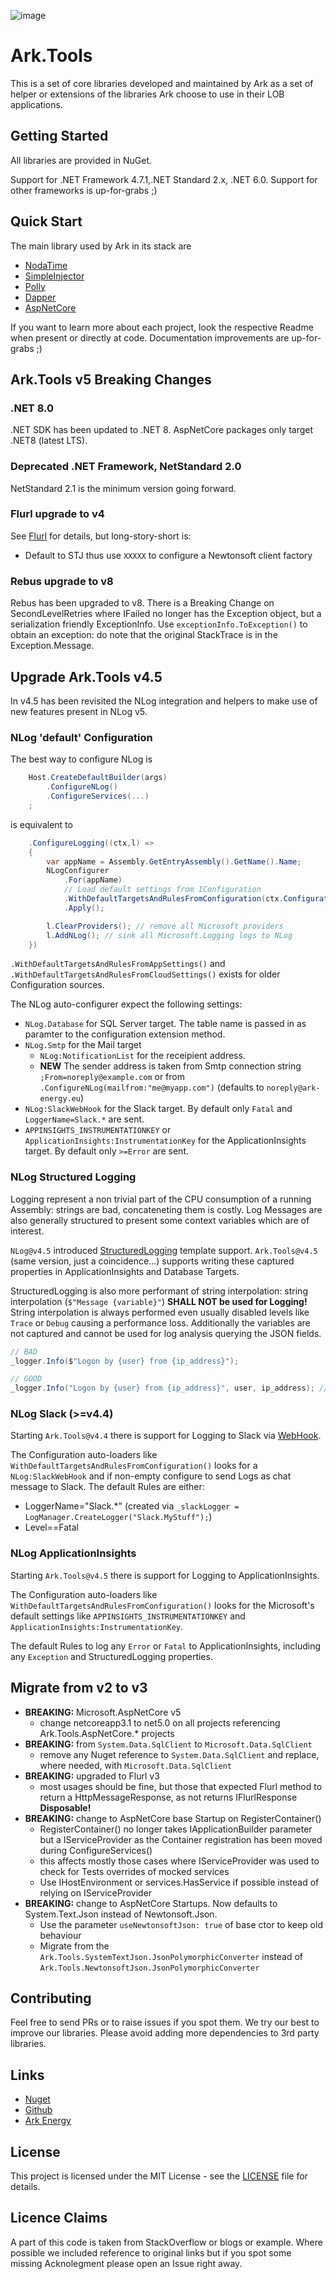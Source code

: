 ![image](http://www.ark-energy.eu/wp-content/uploads/ark-dark.png)
# Ark.Tools
This is a set of core libraries developed and maintained by Ark as a set of helper or extensions of the libraries Ark choose to use in their LOB applications.

## Getting Started
All libraries are provided in NuGet.

Support for .NET Framework 4.7.1,.NET Standard 2.x, .NET 6.0. 
Support for other frameworks is up-for-grabs ;)

## Quick Start
The main library used by Ark in its stack are

* [NodaTime](https://nodatime.org/)
* [SimpleInjector](https://simpleinjector.org/)
* [Polly](http://www.thepollyproject.org/)
* [Dapper](http://dapper-tutorial.net/)
* [AspNetCore](https://docs.microsoft.com/en-us/aspnet/core/)

If you want to learn more about each project, look the respective Readme when present or directly at code.
Documentation improvements are up-for-grabs ;)

## Ark.Tools v5 Breaking Changes

### .NET 8.0

.NET SDK has been updated to .NET 8. AspNetCore packages only target .NET8 (latest LTS).

### Deprecated .NET Framework, NetStandard 2.0

NetStandard 2.1 is the minimum version going forward.

### Flurl upgrade to v4

See [Flurl](https://flurl.dev/docs/upgrade/) for details, but long-story-short is:
- Default to STJ thus use `XXXXX` to configure a Newtonsoft client factory

### Rebus upgrade to v8

Rebus has been upgraded to v8. There is a Breaking Change on SecondLevelRetries where IFailed<T> no longer has the Exception object, but a serialization friendly ExceptionInfo.
Use `exceptionInfo.ToException()` to obtain an exception: do note that the original StackTrace is in the Exception.Message.



## Upgrade Ark.Tools v4.5

In v4.5 has been revisited the NLog integration and helpers to make use of new features present in NLog v5.

### NLog 'default' Configuration

The best way to configure NLog is

```cs
    Host.CreateDefaultBuilder(args)
        .ConfigureNLog()
        .ConfigureServices(...)
    ;
```

is equivalent to

```cs
    .ConfigureLogging((ctx,l) =>
    {
        var appName = Assembly.GetEntryAssembly().GetName().Name;
        NLogConfigurer
            .For(appName)
            // Load default settings from IConfiguration
            .WithDefaultTargetsAndRulesFromConfiguration(ctx.Configuration)
            .Apply();

        l.ClearProviders(); // remove all Microsoft providers
        l.AddNLog(); // sink all Microsoft.Logging logs to NLog
    })
```

`.WithDefaultTargetsAndRulesFromAppSettings()` and `.WithDefaultTargetsAndRulesFromCloudSettings()` exists for older Configuration sources.

The NLog auto-configurer expect the following settings:
- `NLog.Database` for SQL Server target. The table name is passed in as paramter to the configuration extension method.
- `NLog.Smtp` for the Mail target
   - `NLog:NotificationList` for the receipient address. 
   - **NEW** The sender address is taken from Smtp connection string `;From=noreply@example.com` or from `.ConfigureNLog(mailfrom:"me@myapp.com")` (defaults to `noreply@ark-energy.eu`)
- `NLog:SlackWebHook` for the Slack target. By default only `Fatal` and `LoggerName=Slack.*` are sent.
- `APPINSIGHTS_INSTRUMENTATIONKEY` or `ApplicationInsights:InstrumentationKey` for the ApplicationInsights target. By default only `>=Error` are sent.

### NLog Structured Logging

Logging represent a non trivial part of the CPU consumption of a running Assembly: strings are bad, concateneting them is costly.
Log Messages are also generally structured to present some context variables which are of interest.

`NLog@v4.5` introduced [StructuredLogging](https://github.com/NLog/NLog/wiki/How-to-use-structured-logging) template support.
`Ark.Tools@v4.5` (same version, just a coincidence...) supports writing these captured properties in ApplicationInsights and Database Targets.

StructuredLogging is also more performant of string interpolation: string interpolation (`$"Message {variable}"`) **SHALL NOT be used for Logging!**
String interpolation is always performed even usually disabled levels like `Trace` or `Debug` causing a performance loss. 
Additionally the variables are not captured and cannot be used for log analysis querying the JSON fields.

```cs
// BAD
_logger.Info($"Logon by {user} from {ip_address}");

// GOOD
_logger.Info("Logon by {user} from {ip_address}", user, ip_address); // ordered by position
```

### NLog Slack (>=v4.4)

Starting `Ark.Tools@v4.4` there is support for Logging to Slack via [WebHook](https://api.slack.com/messaging/webhooks).

The Configuration auto-loaders like `WithDefaultTargetsAndRulesFromConfiguration()` looks for a `NLog:SlackWebHook` and if non-empty configure to send Logs as chat message to Slack.
The default Rules are either:
- LoggerName="Slack.*" (created via `_slackLogger = LogManager.CreateLogger("Slack.MyStuff");`)
- Level==Fatal

### NLog ApplicationInsights

Starting `Ark.Tools@v4.5` there is support for Logging to ApplicationInsights.

The Configuration auto-loaders like `WithDefaultTargetsAndRulesFromConfiguration()` looks for the Microsoft's default settings like `APPINSIGHTS_INSTRUMENTATIONKEY` and `ApplicationInsights:InstrumentationKey`.

The default Rules to log any `Error` or `Fatal` to ApplicationInsights, including any `Exception` and StructuredLogging properties.

## Migrate from v2 to v3

- **BREAKING:** Microsoft.AspNetCore v5
   - change netcoreapp3.1 to net5.0 on all projects referencing Ark.Tools.AspNetCore.* projects
- **BREAKING:** from `System.Data.SqlClient` to `Microsoft.Data.SqlClient`
   - remove any Nuget reference to `System.Data.SqlClient` and replace, where needed, with `Microsoft.Data.SqlClient`
- **BREAKING:** upgraded to Flurl v3
   - most usages should be fine, but those that expected Flurl method to return a HttpMessageResponse, as not returns IFlurlResponse **Disposable!**
- **BREAKING:** change to AspNetCore base Startup on RegisterContainer()
   - RegisterContainer() no longer takes IApplicationBuilder parameter but a IServiceProvider as the Container registration has been moved during ConfigureServices()
   - this affects mostly those cases where IServiceProvider was used to check for Tests overrides of mocked services
   - Use IHostEnvironment or services.HasService if possible instead of relying on IServiceProvider
- **BREAKING:** change to AspNetCore Startups. Now defaults to System.Text.Json instead of Newtonsoft.Json. 
   - Use the parameter `useNewtonsoftJson: true` of base ctor to keep old behaviour
   - Migrate from the `Ark.Tools.SystemTextJson.JsonPolymorphicConverter` instead of `Ark.Tools.NewtonsoftJson.JsonPolymorphicConverter`

## Contributing
Feel free to send PRs or to raise issues if you spot them. We try our best to improve our libraries.
Please avoid adding more dependencies to 3rd party libraries.

## Links
* [Nuget](https://www.nuget.org/packages/MessagePack.NodaTime/)
* [Github](https://github.com/ARKlab/MessagePack)
* [Ark Energy](http://www.ark-energy.eu/)

## License
This project is licensed under the MIT License - see the [LICENSE](https://github.com/ARKlab/Ark.Tools/blob/master/LICENSE) file for details.

## Licence Claims
A part of this code is taken from StackOverflow or blogs or example. Where possible we included reference to original links 
but if you spot some missing Acknolegment please open an Issue right away.

